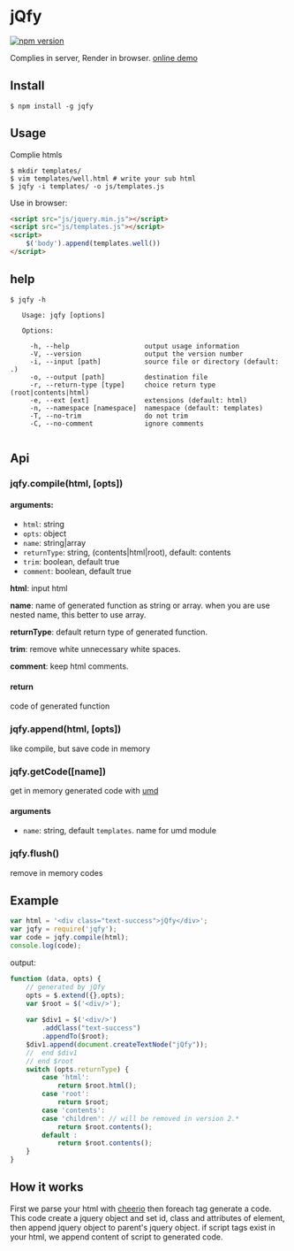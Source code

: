 jQfy
====
[![npm version][npm:version]](https://www.npmjs.org/package/jqfy)

Complies in server, Render in browser. [online demo](http://smmoosavi.github.io/jqfy/demo)

Install
-------

```
$ npm install -g jqfy
```

Usage
-----

Complie htmls

```
$ mkdir templates/
$ vim templates/well.html # write your sub html
$ jqfy -i templates/ -o js/templates.js
```

Use in browser:
 
```html
<script src="js/jquery.min.js"></script>
<script src="js/templates.js"></script>
<script>
    $('body').append(templates.well())
</script>
```

help
----

```
$ jqfy -h
 
   Usage: jqfy [options]
 
   Options:
 
     -h, --help                   output usage information
     -V, --version                output the version number
     -i, --input [path]           source file or directory (default: .)
     -o, --output [path]          destination file
     -r, --return-type [type]     choice return type (root|contents|html)
     -e, --ext [ext]              extensions (default: html)
     -n, --namespace [namespace]  namespace (default: templates)
     -T, --no-trim                do not trim
     -C, --no-comment             ignore comments
 

```

Api
---

### jqfy.compile(html, [opts])

#### arguments: 

* `html`: string
* `opts`: object
 * `name`: string|array 
 * `returnType`: string, (contents|html|root), default: contents 
 * `trim`: boolean, default true
 * `comment`: boolean, default true

**html**: input html

**name**: name of generated function as string or array. when you are use nested name, this better to use array.

**returnType**: default return type of generated function.

**trim**: remove white unnecessary white spaces.

**comment**: keep html comments.

#### return

code of generated function

### jqfy.append(html, [opts])

like compile, but save code in memory

### jqfy.getCode([name])

get in memory generated code with [umd][umd]

#### arguments

* `name`: string, default `templates`. name for umd module

### jqfy.flush()

remove in memory codes

Example
-------
```js
var html = '<div class="text-success">jQfy</div>';
var jqfy = require('jqfy');
var code = jqfy.compile(html);
console.log(code);
```

output:

```js
function (data, opts) {
    // generated by jQfy
    opts = $.extend({},opts);
    var $root = $('<div/>');
    
    var $div1 = $('<div/>')
        .addClass("text-success")
        .appendTo($root);
    $div1.append(document.createTextNode("jQfy"));
    //  end $div1
    // end $root
    switch (opts.returnType) {
        case 'html':
            return $root.html();
        case 'root':
            return $root;
        case 'contents':
        case 'children': // will be removed in version 2.*
            return $root.contents();
        default :
            return $root.contents();
    }
}
```

How it works
------------

First we parse your html with [cheerio][cheerio] then foreach tag generate a code. This code create a jquery object
and set id, class and attributes of element, then append jquery object to parent's jquery object. if script tags exist
in your html, we append content of script to generated code.

[npm:version]: http://img.shields.io/npm/v/jqfy.svg "npm"
[TODO:not-implemented]: http://img.shields.io/badge/TODO-not%20implemented-yellow.svg "not implemented"
[umd]: https://github.com/umdjs/umd "umd"
[cheerio]: https://github.com/cheeriojs/cheerio "Cheerio"